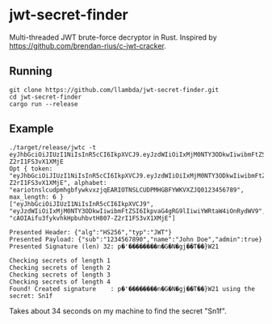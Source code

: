 # jwt-secret-finder
Multi-threaded JWT brute-force decryptor in Rust. Inspired by https://github.com/brendan-rius/c-jwt-cracker.
  
## Running

```
git clone https://github.com/llambda/jwt-secret-finder.git
cd jwt-secret-finder
cargo run --release
```

## Example

```
./target/release/jwtc -t eyJhbGciOiJIUzI1NiIsInR5cCI6IkpXVCJ9.eyJzdWIiOiIxMjM0NTY3ODkwIiwibmFtZSI6IkpvaG4gRG9lIiwiYWRtaW4iOnRydWV9.cAOIAifu3fykvhkHpbuhbvtH807-Z2rI1FS3vX1XMjE 
Opt { token: "eyJhbGciOiJIUzI1NiIsInR5cCI6IkpXVCJ9.eyJzdWIiOiIxMjM0NTY3ODkwIiwibmFtZSI6IkpvaG4gRG9lIiwiYWRtaW4iOnRydWV9.cAOIAifu3fykvhkHpbuhbvtH807-Z2rI1FS3vX1XMjE", alphabet: "eariotnslcudpmhgbfywkvxzjqEARIOTNSLCUDPMHGBFYWKVXZJQ0123456789", max_length: 6 }
["eyJhbGciOiJIUzI1NiIsInR5cCI6IkpXVCJ9", "eyJzdWIiOiIxMjM0NTY3ODkwIiwibmFtZSI6IkpvaG4gRG9lIiwiYWRtaW4iOnRydWV9", "cAOIAifu3fykvhkHpbuhbvtH807-Z2rI1FS3vX1XMjE"]

Presented Header: {"alg":"HS256","typ":"JWT"}
Presented Payload: {"sub":"1234567890","name":"John Doe","admin":true}
Presented Signature (len) 32: p�'��������n�G�N�gj��T��}W21

Checking secrets of length 1
Checking secrets of length 2
Checking secrets of length 3
Checking secrets of length 4
Found! Created signature    : p�'��������n�G�N�gj��T��}W21 using the secret: Sn1f
```

Takes about 34 seconds on my machine to find the secret "Sn1f".
